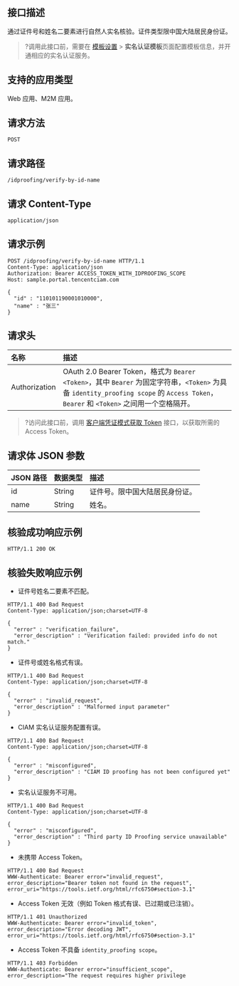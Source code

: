 ## 接口描述
通过证件号和姓名二要素进行自然人实名核验。证件类型限中国大陆居民身份证。
>?调用此接口前，需要在 [模板设置](https://console.cloud.tencent.com/ciam/template) > **实名认证模板**页面配置模板信息，并开通相应的实名认证服务。

## 支持的应用类型
Web 应用、M2M 应用。

## 请求方法
```
POST
```

## 请求路径
```
/idproofing/verify-by-id-name
```

## 请求 Content-Type
```
application/json
```

## 请求示例
```
POST /idproofing/verify-by-id-name HTTP/1.1
Content-Type: application/json
Authorization: Bearer ACCESS_TOKEN_WITH_IDPROOFING_SCOPE
Host: sample.portal.tencentciam.com

{
  "id" : "110101190001010000",
  "name" : "张三"
}
```

## 请求头
| 名称          | 描述                                           |
| :------------ | :--------------------------------------------- |
| Authorization | OAuth 2.0 Bearer Token，格式为 `Bearer <Token>`，其中 `Bearer` 为固定字符串，`<Token>` 为具备 `identity_proofing scope` 的 `Access Token`，`Bearer` 和 `<Token>` 之间用一个空格隔开。 |

>?访问此接口前，调用 [客户端凭证模式获取 Token](https://cloud.tencent.com/document/product/1441/67158) 接口，以获取所需的 Access Token。


## 请求体 JSON 参数
| JSON 路径 | 数据类型 | 描述                           |
| :-------- | :------- | :----------------------------- |
| id        | String   | 证件号。限中国大陆居民身份证。 |
| name      | String   | 姓名。                         |



## 核验成功响应示例
```
HTTP/1.1 200 OK
```


## 核验失败响应示例
- 证件号姓名二要素不匹配。
```
HTTP/1.1 400 Bad Request
Content-Type: application/json;charset=UTF-8

{
  "error" : "verification_failure",
  "error_description" : "Verification failed: provided info do not match."
}
```

- 证件号或姓名格式有误。
```
HTTP/1.1 400 Bad Request
Content-Type: application/json;charset=UTF-8

{
  "error" : "invalid_request",
  "error_description" : "Malformed input parameter"
}
```

- CIAM 实名认证服务配置有误。
```
HTTP/1.1 400 Bad Request
Content-Type: application/json;charset=UTF-8

{
  "error" : "misconfigured",
  "error_description" : "CIAM ID proofing has not been configured yet"
}
```
- 实名认证服务不可用。
```
HTTP/1.1 400 Bad Request
Content-Type: application/json;charset=UTF-8

{
  "error" : "misconfigured",
  "error_description" : "Third party ID Proofing service unavailable"
}
```
- 未携带 Access Token。
```
HTTP/1.1 400 Bad Request
WWW-Authenticate: Bearer error="invalid_request", error_description="Bearer token not found in the request", error_uri="https://tools.ietf.org/html/rfc6750#section-3.1"
```
- Access Token 无效（例如 Token 格式有误、已过期或已注销）。
```
HTTP/1.1 401 Unauthorized
WWW-Authenticate: Bearer error="invalid_token", error_description="Error decoding JWT", error_uri="https://tools.ietf.org/html/rfc6750#section-3.1"
```
- Access Token 不具备 `identity_proofing scope`。
```
HTTP/1.1 403 Forbidden
WWW-Authenticate: Bearer error="insufficient_scope", error_description="The request requires higher privilege
```
